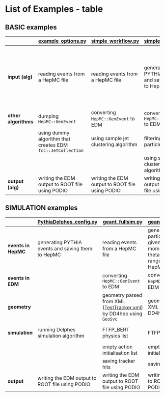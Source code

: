 List of Examples - table
===

## BASIC examples


|                      | [example_options.py](../options/example_options.py)         | [simple_workflow.py](../options/simple_workflow.py) | [simple_pythia.py](../options/simple_pythia.py)   | [particleGun.py](../Generation/options/particleGun.py)                                                                         | [genJetClustering.py](../Reconstruction/options/genJetClustering.py) |
|----------------------|-------------------------------------------------------------|-----------------------------------------------------|---------------------------------------------------|--------------------------------------------------------------------------------------------------------------------------------|----------------------------------------------------------------------|
| **input (alg)**      | reading events from a HepMC file                            | reading events from a HepMC file                    | generating PYTHIA events and saving them to HepMC | generating single particle events from a given list of types, with momentum, phi and theta from a given range, saving to HepMC | reading events from a HepMC file                                     |
| **other algorithms** |  dumping `HepMC::GenEvent`                                  | converting `HepMC::GenEvent` to EDM                 | converting `HepMC::GenEvent` to EDM               | dumping `HepMC::GenEvent`                                                                                                      | creating the histograms for HepMC                                    |
|                      | using dummy algorithm that creates EDM `fcc::JetCollection` | using sample jet clustering algorithm               | filtering MC particles                            | creating the histograms for HepMC                                                                                              | using sample jet clustering algorithm                                |
|                      |                                                             |                                                     | using sample jet clustering algorithm             |                                                                                                                                | creating the histograms for jets                                     |
| **output (alg)**     | writing the EDM output to ROOT file using PODIO             | writing the EDM output to ROOT file using PODIO     | writing the EDM output to ROOT file using PODIO   | writing histograms to ROOT file                                                                                                | writing histograms to ROOT file                                      |


## SIMULATION examples


|                     | [PythiaDelphes_config.py](../options/PythiaDelphes_config.py) | [geant_fullsim.py](../options/geant_fullsim.py)                                                                                 | [geant_pgun_fullsim.py](../options/geant_pgun_fullsim.py)                                                                      | [geant_fullsim_hcal.py](../Sim/SimG4Components/tests/geant_fullsim_hcal.py)                                               | [geant_fullsim_gdml.py](../Sim/SimG4Components/tests/geant_fullsim_gdml.py)                    | [geant_fastsim.py](../options/geant_fastsim.py)                                                                                                   |
|---------------------|---------------------------------------------------------------|---------------------------------------------------------------------------------------------------------------------------------|--------------------------------------------------------------------------------------------------------------------------------|---------------------------------------------------------------------------------------------------------------------------|------------------------------------------------------------------------------------------------|---------------------------------------------------------------------------------------------------------------------------------------------------|
| **events in HepMC** | generating PYTHIA events and saving them to HepMC             | reading events from a HepMC file                                                                                                | generating single particle events from a given list of types, with momentum, phi and theta from a given range, saving to HepMC | reading events from a HepMC file                                                                                          | reading events from a HepMC file                                                               | reading events from a HepMC file                                                                                                                  |
| **events in EDM**   |                                                               | converting `HepMC::GenEvent` to EDM                                                                                             | converting `HepMC::GenEvent` to EDM                                                                                            | converting `HepMC::GenEvent` to EDM                                                                                       | converting `HepMC::GenEvent` to EDM                                                            | converting `HepMC::GenEvent` to EDM                                                                                                               |
| **geometry**        |                                                               | geometry parsed from XML ([TestTracker.xml](../DetectorDescription/Detectors/compact/TestTracker.xml)) by DD4hep using `GeoSvc` | geometry parsed from XML ([TestHCal.xml](../DetectorDescription/Detectors/compact/TestHCal.xml)) by DD4hep using `GeoSvc`      | geometry parsed from XML ([TestHCal.xml](../DetectorDescription/Detectors/compact/TestHCal.xml)) by DD4hep using `GeoSvc` | geometry taken from [GDML file](../Sim/SimG4Common/gdml/example.xml) (no sensitive detectors!) |  geometry parsed from XML ([ParametricSimTracker.xml](../DetectorDescription/Detectors/compact/ParametricSimTracker.xml) by DD4hep using `GeoSvc` |
| **simulation**      | running Delphes simulation algorithm                          | FTFP_BERT physics list                                                                                                          | FTFP_BERT physics list                                                                                                         | FTFP_BERT physics list                                                                                                    | FTFP_BERT physics list                                                                         | FTFP_BERT physics list + `sim::FastSimPhysics` with parametrisation process                                                                       |
|                     |                                                               | empty action initialisation list                                                                                                | empty action initialisation list                                                                                               | empty action initialisation list                                                                                          | empty action initialisation list                                                               | action initialisation creates fast sim models                                                                                                     |
|                     |                                                               | saving tracker hits                                                                                                             | saving HCal hits                                                                                                               | saving HCal hits                                                                                                          |                                                                                                | saving smeared particles                                                                                                                          |
| **output**          | writing the EDM output to ROOT file using PODIO               | writing the EDM output to ROOT file using PODIO                                                                                 | writing the EDM output to ROOT file using PODIO                                                                                | writing the EDM output to ROOT file using PODIO                                                                           | writing the EDM output to ROOT file using PODIO                                                | writing the EDM output to ROOT file using PODIO                                                                                                   |